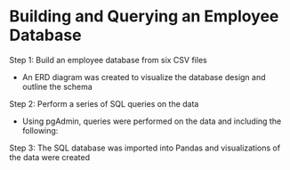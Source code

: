 # Building and Querying an Employee Database

Step 1:  Build an employee database from six CSV files

* An ERD diagram was created to visualize the database design and outline the schema


Step 2:  Perform a series of SQL queries on the data

* Using pgAdmin, queries were performed on the data and including the following:


Step 3:  The SQL database was imported into Pandas and visualizations of the data were created
